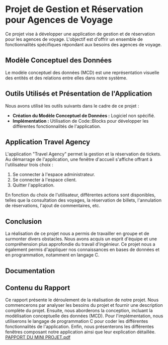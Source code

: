 # Projet de Gestion et Réservation pour Agences de Voyage

Ce projet vise à développer une application de gestion et de réservation pour les agences de voyage. L'objectif est d'offrir un ensemble de fonctionnalités spécifiques répondant aux besoins des agences de voyage.



## Modèle Conceptuel des Données

Le modèle conceptuel des données (MCD) est une représentation visuelle des entités et des relations entre elles dans notre système.

## Outils Utilisés et Présentation de l'Application

Nous avons utilisé les outils suivants dans le cadre de ce projet :

- **Création du Modèle Conceptuel de Données :** Logiciel non spécifié.
- **Implémentation :** Utilisation de Code::Blocks pour développer les différentes fonctionnalités de l'application.

## Application Travel Agency

L'application "Travel Agency" permet la gestion et la réservation de tickets. Au démarrage de l'application, une fenêtre d'accueil s'affiche offrant à l'utilisateur trois choix :

1. Se connecter à l'espace administrateur.
2. Se connecter à l'espace client.
3. Quitter l'application.

En fonction du choix de l'utilisateur, différentes actions sont disponibles, telles que la consultation des voyages, la réservation de billets, l'annulation de réservations, l'ajout de commentaires, etc.

## Conclusion

La réalisation de ce projet nous a permis de travailler en groupe et de surmonter divers obstacles. Nous avons acquis un esprit d'équipe et une compréhension plus approfondie du travail d'ingénieur. Ce projet nous a également permis d'appliquer nos connaissances en bases de données et en programmation, notamment en langage C.

## Documentation
## Contenu du Rapport

Ce rapport présente le déroulement de la réalisation de notre projet. Nous commencerons par analyser les besoins du projet et fournir une description complète du projet. Ensuite, nous aborderons la conception, incluant la modélisation conceptuelle des données (MCD). Pour l'implémentation, nous utiliserons le langage de programmation C pour coder les différentes fonctionnalités de l'application. Enfin, nous présenterons les différentes fenêtres composant notre application ainsi que leur explication détaillée.
[PAPPORT DU MINI PROJET.pdf](https://github.com/ouassima-dihaj/Travel-Agency/files/14736082/PAPPORT.DU.MINI.PROJET.pdf)

